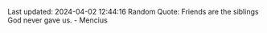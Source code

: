 Last updated: 2024-04-02 12:44:16
Random Quote: Friends are the siblings God never gave us. - Mencius